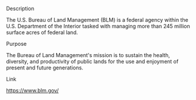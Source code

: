 Description

The U.S. Bureau of Land Management (BLM) is a federal agency within the U.S. Department of the Interior tasked with managing more than 245 million surface acres of federal land.

Purpose

The Bureau of Land Management's mission is to sustain the health, diversity, and productivity of public lands for the use and enjoyment of present and future generations.

Link

https://www.blm.gov/